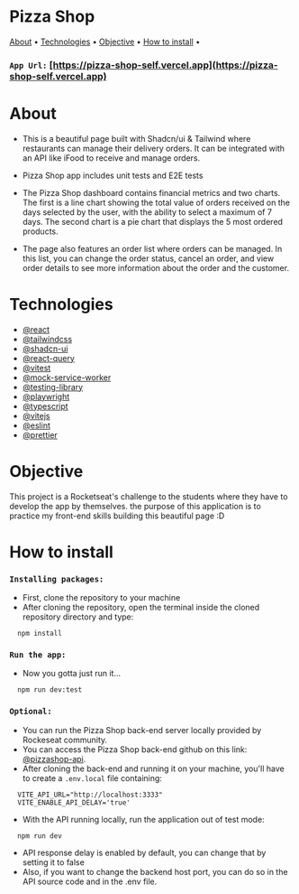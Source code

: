 <h1>Pizza Shop</h1>
<p>
 <a href="#about">About</a> • 
 <a href="#technologies">Technologies</a> • 
 <a href="#objective">Objective</a> •
 <a href="#how-to-install">How to install</a> • 
</p>

### `App Url:` [https://pizza-shop-self.vercel.app](https://pizza-shop-self.vercel.app)

# About
- This is a beautiful page built with Shadcn/ui & Tailwind where restaurants can manage their
delivery orders. It can be integrated with an API like iFood to receive and manage orders.

- Pizza Shop app includes unit tests and E2E tests

- The Pizza Shop dashboard contains financial metrics and two charts. The first is a line chart
showing the total value of orders received on the days selected by the user, with the ability
to select a maximum of 7 days. The second chart is a pie chart that displays the 5 most ordered products.

- The page also features an order list where orders can be managed. In this list, you can change
the order status, cancel an order, and view order details to see more information about the order and the customer.

# Technologies
- [@react](https://react.dev/)
- [@tailwindcss](https://tailwindcss.com/)
- [@shadcn-ui](https://ui.shadcn.com/)
- [@react-query](https://tanstack.com/query/latest)
- [@vitest](https://vitest.dev/)
- [@mock-service-worker](https://mswjs.io/)
- [@testing-library](https://testing-library.com/)
- [@playwright](https://playwright.dev/)
- [@typescript](https://www.typescriptlang.org/)
- [@vitejs](https://vitejs.dev/)
- [@eslint](https://eslint.org/)
- [@prettier](https://prettier.io/)

# Objective
This project is a Rocketseat's challenge to the students where they have to develop the app by themselves.
the purpose of this application is to practice my front-end skills building this beautiful page :D

# How to install
### `Installing packages:`
- First, clone the repository to your machine
- After cloning the repository, open the terminal inside the cloned repository directory and type:
```
  npm install
```

### `Run the app:`
- Now you gotta just run it...
```
  npm run dev:test
```
  
### `Optional:`
- You can run the Pizza Shop back-end server locally provided by Rockeseat community.
- You can access the Pizza Shop back-end github on this link: [@pizzashop-api](https://github.com/rocketseat-education/pizzashop-api).
- After cloning the back-end and running it on your machine, you'll have to create a `.env.local` file containing:
```env
  VITE_API_URL="http://localhost:3333"
  VITE_ENABLE_API_DELAY='true'
```  

- With the API running locally, run the application out of test mode:
```
  npm run dev
```  

- API response delay is enabled by default, you can change that by setting it to false
- Also, if you want to change the backend host port, you can do so in the API source code and in the .env file.
